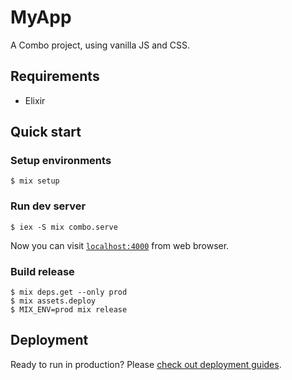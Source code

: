 # MyApp

A Combo project, using vanilla JS and CSS.

## Requirements

- Elixir

## Quick start

### Setup environments

```
$ mix setup
```

### Run dev server

```
$ iex -S mix combo.serve
```

Now you can visit [`localhost:4000`](http://localhost:4000) from web browser.

### Build release

```
$ mix deps.get --only prod
$ mix assets.deploy
$ MIX_ENV=prod mix release
```

## Deployment

Ready to run in production? Please [check out deployment guides](https://hexdocs.pm/combo/deployment.html).
